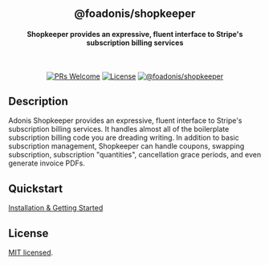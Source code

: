 <div align="center">
<br/>

## @foadonis/shopkeeper

#### Shopkeeper provides an expressive, fluent interface to Stripe's subscription billing services

<br/>
</div>

<div align="center">

[![PRs Welcome](https://img.shields.io/badge/PRs-Are%20welcome-brightgreen.svg?style=flat-square)](https://makeapullrequest.com) [![License](https://img.shields.io/github/license/FriendsOfAdonis/shopkeeper?label=License&style=flat-square)](LICENCE) [![@foadonis/shopkeeper](https://img.shields.io/npm/v/%40foadonis%2Fshopkeeper?style=flat-square)](https://www.npmjs.com/package/@foadonis/shopkeeper)

</div>

## Description

Adonis Shopkeeper provides an expressive, fluent interface to Stripe's subscription billing services. It handles almost all of the boilerplate subscription billing code you are dreading writing. In addition to basic subscription management, Shopkeeper can handle coupons, swapping subscription, subscription "quantities", cancellation grace periods, and even generate invoice PDFs.

## Quickstart

[Installation & Getting Started](https://friendsofadonis.github.io/docs/shopkeeper/introduction)

## License

[MIT licensed](LICENSE.md).
